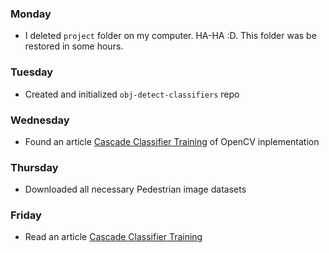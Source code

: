 ### Monday
 - I deleted `project` folder on my computer. HA-HA :D. This folder was be restored in some hours.

### Tuesday
 - Created and initialized `obj-detect-classifiers` repo

### Wednesday
 - Found an article [Cascade Classifier Training](http://docs.opencv.org/doc/user_guide/ug_traincascade.html) of OpenCV inplementation 

### Thursday
 - Downloaded all necessary Pedestrian image datasets 

### Friday
 - Read an article [Cascade Classifier Training](http://docs.opencv.org/doc/user_guide/ug_traincascade.html)